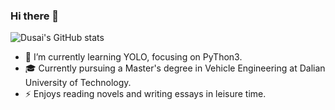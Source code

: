 ### Hi there 👋

![Dusai's GitHub stats](https://github-readme-stats.vercel.app/api?username=stacklens&show_icons=true&theme=radical)

- 🌱 I’m currently learning  YOLO, focusing on PyThon3. 
- 🎓   Currently pursuing a Master's degree in Vehicle Engineering at Dalian University of Technology.
- ⚡ Enjoys reading novels and writing essays in leisure time.
<!--
**Mikeduanbo/Mikeduanbo** is a ✨ _special_ ✨ repository because its `README.md` (this file) appears on your GitHub profile.

Here are some ideas to get you started:

- 🔭 I’m currently working on ...
- 🌱 I’m currently learning ...
- 👯 I’m looking to collaborate on ...
- 🤔 I’m looking for help with ...
- 💬 Ask me about ...
- 📫 How to reach me: ...
- 😄 Pronouns: ...
- ⚡ Fun fact: ...
-->
